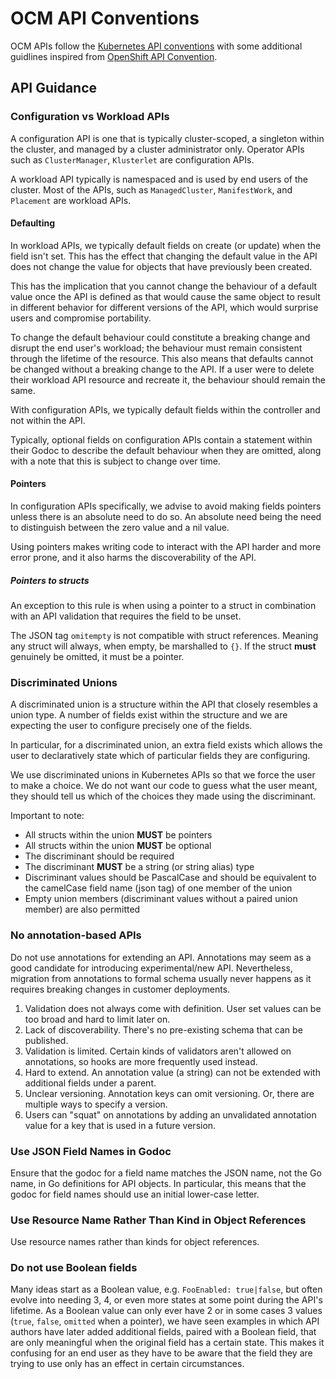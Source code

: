 # OCM API Conventions

OCM APIs follow the [Kubernetes API conventions](https://github.com/kubernetes/community/blob/master/contributors/devel/sig-architecture/api-conventions.md)
with some additional guidlines inspired from [OpenShift API Convention](https://github.com/openshift/enhancements/blob/master/dev-guide/api-conventions.md).

## API Guidance

### Configuration vs Workload APIs

A configuration API is one that is typically cluster-scoped, a singleton within the cluster, and managed by a cluster
administrator only. Operator APIs such as `ClusterManager`, `Klusterlet` are configuration APIs.

A workload API typically is namespaced and is used by end users of the cluster. Most of the APIs, such as
`ManagedCluster`, `ManifestWork`, and `Placement` are workload APIs.

#### Defaulting

In workload APIs, we typically default fields on create (or update) when the field isn't set.
This has the effect that changing the default value in the API does not change the value for objects that have
previously been created.

This has the implication that you cannot change the behaviour of a default value once the API is defined as that would
cause the same object to result in different behavior for different versions of the API, which would surprise users and
compromise portability.

To change the default behaviour could constitute a breaking change and disrupt the end user's workload;
the behaviour must remain consistent through the lifetime of the resource.
This also means that defaults cannot be changed without a breaking change to the API.
If a user were to delete their workload API resource and recreate it, the behaviour should remain the same.

With configuration APIs, we typically default fields within the controller and not within the API.

Typically, optional fields on configuration APIs contain a statement within their Godoc to describe
the default behaviour when they are omitted, along with a note that this is subject to change over time.

#### Pointers

In configuration APIs specifically, we advise to avoid making fields pointers unless there is an absolute need to do so.
An absolute need being the need to distinguish between the zero value and a nil value.

Using pointers makes writing code to interact with the API harder and more error prone, and it also harms the
discoverability of the API.

##### Pointers to structs

An exception to this rule is when using a pointer to a struct in combination with an API validation that requires the
field to be unset.

The JSON tag `omitempty` is not compatible with struct references. Meaning any struct will always, when empty, be
marshalled to `{}`. If the struct **must** genuinely be omitted, it must be a pointer.

### Discriminated Unions

A discriminated union is a structure within the API that closely resembles a union type.
A number of fields exist within the structure and we are expecting the user to configure precisely one of
the fields.

In particular, for a discriminated union, an extra field exists which allows the user to declaratively
state which of particular fields they are configuring.

We use discriminated unions in Kubernetes APIs so that we force the user to make a choice.
We do not want our code to guess what the user meant, they should tell us which of the choices they made
using the discriminant.

Important to note:
* All structs within the union **MUST** be pointers
* All structs within the union **MUST** be optional
* The discriminant should be required
* The discriminant **MUST** be a string (or string alias) type
* Discriminant values should be PascalCase and should be equivalent to the camelCase field name (json tag) of one member of the union
* Empty union members (discriminant values without a paired union member) are also permitted

### No annotation-based APIs

Do not use annotations for extending an API. Annotations may seem as a good candidate for introducing experimental/new
API. Nevertheless, migration from annotations to formal schema usually never happens as it requires breaking changes
in customer deployments.

1. Validation does not always come with definition. User set values can be too broad and hard to limit later on.
2. Lack of discoverability. There's no pre-existing schema that can be published.
3. Validation is limited. Certain kinds of validators aren't allowed on annotations, so hooks are more frequently used instead.
4. Hard to extend. An annotation value (a string) can not be extended with additional fields under a parent.
5. Unclear versioning. Annotation keys can omit versioning. Or, there are multiple ways to specify a version.
6. Users can "squat" on annotations by adding an unvalidated annotation value for a key that is used in a future version.

### Use JSON Field Names in Godoc

Ensure that the godoc for a field name matches the JSON name, not the Go name,
in Go definitions for API objects.  In particular, this means that the godoc for
field names should use an initial lower-case letter.

### Use Resource Name Rather Than Kind in Object References

Use resource names rather than kinds for object references.

### Do not use Boolean fields

Many ideas start as a Boolean value, e.g. `FooEnabled: true|false`, but often evolve into needing 3, 4, or even more
states at some point during the API's lifetime.
As a Boolean value can only ever have 2 or in some cases 3 values (`true`, `false`, `omitted` when a pointer), we have
seen examples in which API authors have later added additional fields, paired with a Boolean field, that are only
meaningful when the original field has a certain state. This makes it confusing for an end user as they have to be
aware that the field they are trying to use only has an effect in certain circumstances.